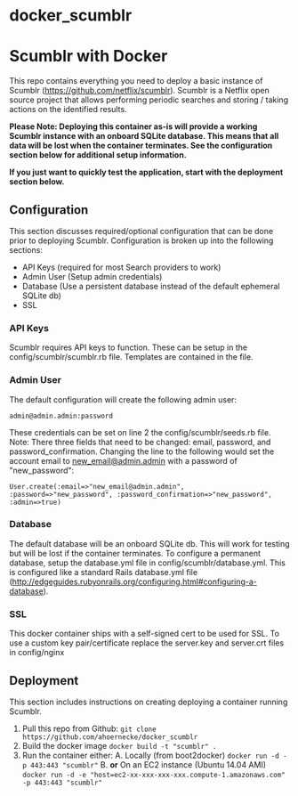 docker_scumblr
=====================

# Scumblr with Docker

This repo contains everything you need to deploy a basic instance of Scumblr (https://github.com/netflix/scumblr). Scumblr is a Netflix open source project that allows performing periodic searches and storing / taking actions on the identified results. 

**Please Note: Deploying this container as-is will provide a working Scumblr instance with an onboard SQLite database. This means that all data will be lost when the container terminates. See the configuration section below for additional setup information.** 

**If you just want to quickly test the application, start with the deployment section below.**

## Configuration

This section discusses required/optional configuration that can be done prior to deploying Scumblr. Configuration is broken up into the following sections:

* API Keys (required for most Search providers to work)
* Admin User (Setup admin credentials)
* Database (Use a persistent database instead of the default ephemeral SQLite db)
* SSL

### API Keys 

Scumblr requires API keys to function. These can be setup in the config/scumblr/scumblr.rb file. Templates are contained in the file. 

### Admin User

The default configuration will create the following admin user:

``admin@admin.admin:password``
  
These credentials can be set on line 2 the config/scumblr/seeds.rb file. Note: There three fields that need to be changed: email, password, and password_confirmation. Changing the line to the following would set the account email to new_email@admin.admin with a password of "new_password":

``User.create(:email=>"new_email@admin.admin", :password=>"new_password", :password_confirmation=>"new_password", :admin=>true)``

### Database 

The default database will be an onboard SQLite db. This will work for testing but will be lost if the container terminates. To configure a permanent database, setup the database.yml file in config/scumblr/database.yml. This is configured like a standard Rails database.yml file (http://edgeguides.rubyonrails.org/configuring.html#configuring-a-database).

### SSL

This docker container ships with a self-signed cert to be used for SSL. To use a custom key pair/certificate replace the server.key and server.crt files in config/nginx

## Deployment

This section includes instructions on creating deploying a container running Scumblr. 

1. Pull this repo from Github:
``git clone https://github.com/ahoernecke/docker_scumblr``
2. Build the docker image
``docker build -t "scumblr" . ``
3. Run the container either:
  A. Locally (from boot2docker)
``docker run -d -p 443:443 "scumblr"`` 
  B. **or** On an EC2 instance (Ubuntu 14.04 AMI)
``docker run -d -e "host=ec2-xx-xxx-xxx-xxx.compute-1.amazonaws.com" -p 443:443 "scumblr"``

  

  




